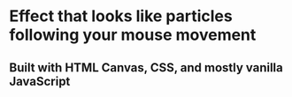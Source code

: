 # Effect that looks like particles following your mouse movement

## Built with HTML Canvas, CSS, and mostly vanilla JavaScript

<img src="" />
